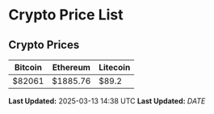 # Crypto Price List

## Crypto Prices
| Bitcoin | Ethereum | Litecoin |
| ------- | -------- | -------- |
| $82061 | $1885.76 | $89.2 |
**Last Updated:** 2025-03-13 14:38 UTC
**Last Updated:** $DATE$
